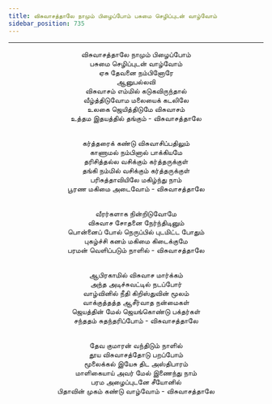 ```yaml
---
title: விசுவாசத்தாலே நாமும் பிழைப்போம் பசுமை செழிப்புடன் வாழ்வோம்
sidebar_position: 735
---
```


---
<center>
விசுவாசத்தாலே நாமும் பிழைப்போம்<br/>
பசுமை செழிப்புடன் வாழ்வோம்<br/>
ஏசு தேவனை நம்பினோரே<br/>
ஆனுபல்லவி<br/>
விசுவாசம் எம்மில் கடுகவிருந்தால்<br/>
வீழ்த்திடுவோம மலையைக் கடலிலே<br/>
உலகை ஜெயித்திடுமே விசுவாசம்<br/>
உத்தம இதயத்தில் தங்கும்             - விசுவாசத்தாலே<br/><br/>

கர்த்தரைக் கண்டு விசுவாசிப்பதிலும்<br/>
காணாமல் நம்பினால் பாக்கியமே<br/>
தரிசித்தல்ல வசிக்கும் கர்த்தருக்குள்<br/>
தங்கி நம்மில் வசிக்கும் கர்த்தருக்குள்<br/>
பரிசுத்தாவியிலே மகிழ்ந்து நாம்<br/>
பூரண மகிமை அடைவோம்                - விசுவாசத்தாலே<br/><br/>

வீரர்களாக நின்றிடுவோமே<br/>
விசுவாச சோதனை நேர்ந்திடினும்<br/>
பொன்னைப் போல் நெருப்பில் புடமிட்ட போதும்<br/>
புகழ்ச்சி கனம் மகிமை கிடைக்குமே<br/>
பரமன் வெளிப்படும் நாளில்                - விசுவாசத்தாலே<br/><br/>

ஆபிரகாமில் விசுவாச மார்க்கம்<br/>
அந்த அடிச்சுவட்டில் நடப்போர்<br/>
வாழ்வினில் நீதி கிறிஸ்துவின் மூலம்<br/>
வாக்குத்தத்த ஆசீர்வாத நன்மைகள்<br/>
ஜெயத்தின் மேல் ஜெயங்கொண்டு பக்தர்கள்<br/>
சந்ததம் சுதந்தரிப்போம்                - விசுவாசத்தாலே<br/><br/>

தேவ குமாரன் வந்திடும் நாளில்<br/>
தூய விசுவாசத்தோடு பறப்போம்<br/>
மூலைக்கல் இயேசு திட அஸ்திபாரம்<br/>
மாளிகையாய் அவர் மேல் இணைந்து நாம்<br/>
பரம அழைப்புடனே சீயோனில்<br/>
பிதாவின் முகம் கண்டு வாழ்வோம்            - விசுவாசத்தாலே
</center>
